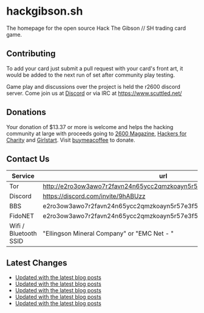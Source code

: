 # hackgibson.sh
The homepage for the open source Hack The Gibson // SH trading card game.


## Contributing

To add your card just submit a pull request with your card's front art, it would be added to the next run of set after community play testing.

Game play and discussions over the project is held the r2600 discord server. Come join us at [Discord](https://discord.com/invite/9hABUzz) or via IRC at https://www.scuttled.net/


## Donations

Your donation of $13.37 or more is welcome and helps the hacking community at large with proceeds going to [2600 Magazine](https://2600.com/), [Hackers for Charity](https://hackersforcharity.org) and [Girlstart](https://girlstart.org).  Visit [buymeacoffee](https://www.buymeacoffee.com/hackgibson.sh) to donate.


## Contact Us

Service | url
-|-
Tor | http://e2ro3ow3awo7r2favn24n65ycc2qmzkoayn5r57e3f56nvjwdcgg32ad.onion
Discord | https://discord.com/invite/9hABUzz
BBS | e2ro3ow3awo7r2favn24n65ycc2qmzkoayn5r57e3f56nvjwdcgg32ad.onion:23
FidoNET | e2ro3ow3awo7r2favn24n65ycc2qmzkoayn5r57e3f56nvjwdcgg32ad.onion:24554
Wifi / Bluetooth SSID | "Ellingson Mineral Company" or "EMC Net - <fidonet address>"

## Latest Changes
<!-- BLOG-POST-LIST:START -->
- [Updated with the latest blog posts](https://github.com/DFW2600/hackgibson.sh/commit/e1f17af46b1925fe1bcbc0264847330197735725)
- [Updated with the latest blog posts](https://github.com/DFW2600/hackgibson.sh/commit/41ab680df94ccf311d5e2018a36a75603f2175ed)
- [Updated with the latest blog posts](https://github.com/DFW2600/hackgibson.sh/commit/2d5b2b51b608e2c67c601014bda9f6dade2a6087)
- [Updated with the latest blog posts](https://github.com/DFW2600/hackgibson.sh/commit/4634c42111c2c26cf87c2ff58cd107bcd57d0af9)
- [Updated with the latest blog posts](https://github.com/DFW2600/hackgibson.sh/commit/280ab56f7945c4ac7485b8038a6de1e29d683f6b)
<!-- BLOG-POST-LIST:END -->

